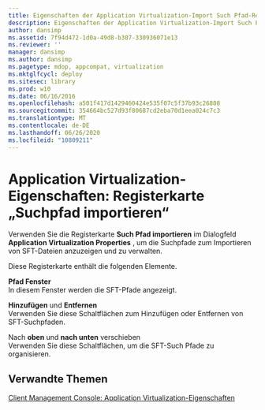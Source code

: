 ```yaml
---
title: Eigenschaften der Application Virtualization-Import Such Pfad-Registerkarte
description: Eigenschaften der Application Virtualization-Import Such Pfad-Registerkarte
author: dansimp
ms.assetid: 7f94d472-1d0a-49d8-b307-330936071e13
ms.reviewer: ''
manager: dansimp
ms.author: dansimp
ms.pagetype: mdop, appcompat, virtualization
ms.mktglfcycl: deploy
ms.sitesec: library
ms.prod: w10
ms.date: 06/16/2016
ms.openlocfilehash: a501f417d1429460424e535f07c5f37b93c26808
ms.sourcegitcommit: 354664bc527d93f80687cd2eba70d1eea024c7c3
ms.translationtype: MT
ms.contentlocale: de-DE
ms.lasthandoff: 06/26/2020
ms.locfileid: "10809211"
---
```

# Application Virtualization-Eigenschaften: Registerkarte „Suchpfad importieren“


Verwenden Sie die Registerkarte **Such Pfad importieren** im Dialogfeld **Application Virtualization Properties** , um die Suchpfade zum Importieren von SFT-Dateien anzuzeigen und zu verwalten.

Diese Registerkarte enthält die folgenden Elemente.

<a href="" id="path-window"></a>**Pfad Fenster**  
In diesem Fenster werden die SFT-Pfade angezeigt.

<a href="" id="add-and-remove"></a>**Hinzufügen** und **Entfernen**  
Verwenden Sie diese Schaltflächen zum Hinzufügen oder Entfernen von SFT-Suchpfaden.

<a href="" id="move-up-and-move-down"></a>Nach **oben** und **nach unten** verschieben  
Verwenden Sie diese Schaltflächen, um die SFT-Such Pfade zu organisieren.

## Verwandte Themen


[Client Management Console: Application Virtualization-Eigenschaften](client-management-console-application-virtualization-properties.md)

 

 





